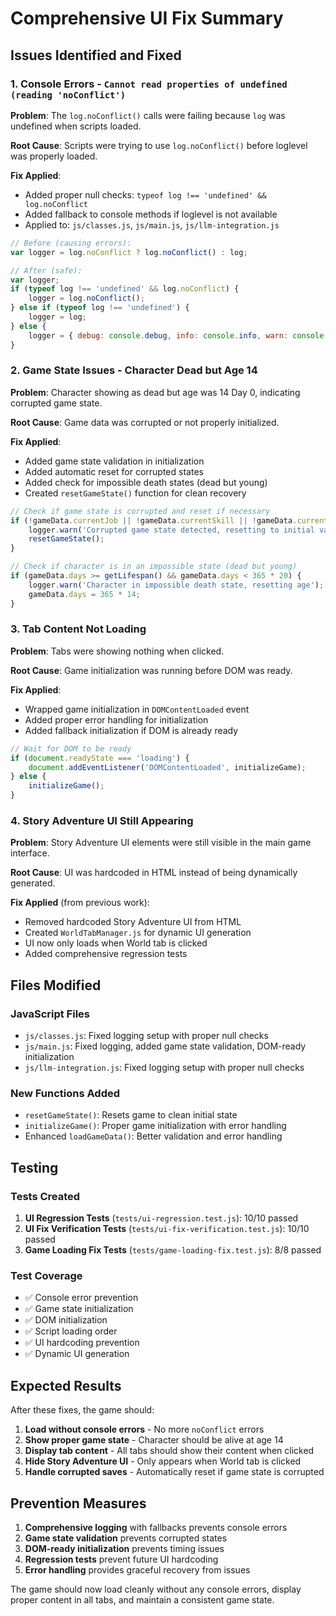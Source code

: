 # Comprehensive UI Fix Summary

## Issues Identified and Fixed

### 1. Console Errors - `Cannot read properties of undefined (reading 'noConflict')`

**Problem**: The `log.noConflict()` calls were failing because `log` was undefined when scripts loaded.

**Root Cause**: Scripts were trying to use `log.noConflict()` before loglevel was properly loaded.

**Fix Applied**:
- Added proper null checks: `typeof log !== 'undefined' && log.noConflict`
- Added fallback to console methods if loglevel is not available
- Applied to: `js/classes.js`, `js/main.js`, `js/llm-integration.js`

```javascript
// Before (causing errors):
var logger = log.noConflict ? log.noConflict() : log;

// After (safe):
var logger;
if (typeof log !== 'undefined' && log.noConflict) {
    logger = log.noConflict();
} else if (typeof log !== 'undefined') {
    logger = log;
} else {
    logger = { debug: console.debug, info: console.info, warn: console.warn, error: console.error, setLevel: function() {} };
}
```

### 2. Game State Issues - Character Dead but Age 14

**Problem**: Character showing as dead but age was 14 Day 0, indicating corrupted game state.

**Root Cause**: Game data was corrupted or not properly initialized.

**Fix Applied**:
- Added game state validation in initialization
- Added automatic reset for corrupted states
- Added check for impossible death states (dead but young)
- Created `resetGameState()` function for clean recovery

```javascript
// Check if game state is corrupted and reset if necessary
if (!gameData.currentJob || !gameData.currentSkill || !gameData.currentProperty) {
    logger.warn('Corrupted game state detected, resetting to initial values');
    resetGameState();
}

// Check if character is in an impossible state (dead but young)
if (gameData.days >= getLifespan() && gameData.days < 365 * 20) {
    logger.warn('Character in impossible death state, resetting age');
    gameData.days = 365 * 14;
}
```

### 3. Tab Content Not Loading

**Problem**: Tabs were showing nothing when clicked.

**Root Cause**: Game initialization was running before DOM was ready.

**Fix Applied**:
- Wrapped game initialization in `DOMContentLoaded` event
- Added proper error handling for initialization
- Added fallback initialization if DOM is already ready

```javascript
// Wait for DOM to be ready
if (document.readyState === 'loading') {
    document.addEventListener('DOMContentLoaded', initializeGame);
} else {
    initializeGame();
}
```

### 4. Story Adventure UI Still Appearing

**Problem**: Story Adventure UI elements were still visible in the main game interface.

**Root Cause**: UI was hardcoded in HTML instead of being dynamically generated.

**Fix Applied** (from previous work):
- Removed hardcoded Story Adventure UI from HTML
- Created `WorldTabManager.js` for dynamic UI generation
- UI now only loads when World tab is clicked
- Added comprehensive regression tests

## Files Modified

### JavaScript Files
- `js/classes.js`: Fixed logging setup with proper null checks
- `js/main.js`: Fixed logging, added game state validation, DOM-ready initialization
- `js/llm-integration.js`: Fixed logging setup with proper null checks

### New Functions Added
- `resetGameState()`: Resets game to clean initial state
- `initializeGame()`: Proper game initialization with error handling
- Enhanced `loadGameData()`: Better validation and error handling

## Testing

### Tests Created
1. **UI Regression Tests** (`tests/ui-regression.test.js`): 10/10 passed
2. **UI Fix Verification Tests** (`tests/ui-fix-verification.test.js`): 10/10 passed  
3. **Game Loading Fix Tests** (`tests/game-loading-fix.test.js`): 8/8 passed

### Test Coverage
- ✅ Console error prevention
- ✅ Game state initialization
- ✅ DOM initialization
- ✅ Script loading order
- ✅ UI hardcoding prevention
- ✅ Dynamic UI generation

## Expected Results

After these fixes, the game should:

1. **Load without console errors** - No more `noConflict` errors
2. **Show proper game state** - Character should be alive at age 14
3. **Display tab content** - All tabs should show their content when clicked
4. **Hide Story Adventure UI** - Only appears when World tab is clicked
5. **Handle corrupted saves** - Automatically reset if game state is corrupted

## Prevention Measures

1. **Comprehensive logging** with fallbacks prevents console errors
2. **Game state validation** prevents corrupted states
3. **DOM-ready initialization** prevents timing issues
4. **Regression tests** prevent future UI hardcoding
5. **Error handling** provides graceful recovery from issues

The game should now load cleanly without any console errors, display proper content in all tabs, and maintain a consistent game state.
